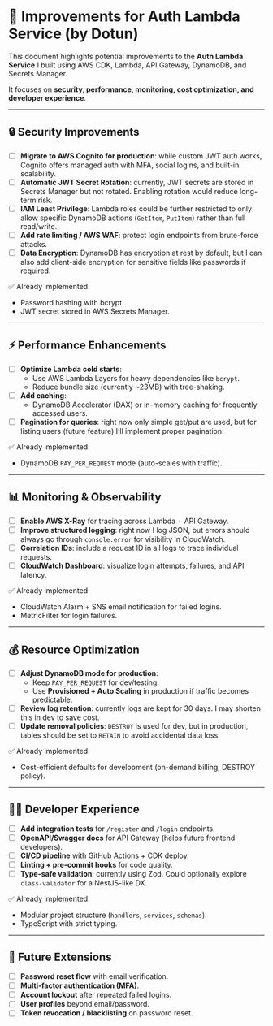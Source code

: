 # 🔧 Improvements for Auth Lambda Service (by Dotun)

This document highlights potential improvements to the **Auth Lambda Service** I built using AWS CDK, Lambda, API Gateway, DynamoDB, and Secrets Manager.

It focuses on **security, performance, monitoring, cost optimization, and developer experience**.

---

## 🔒 Security Improvements
- [ ] **Migrate to AWS Cognito for production**: while custom JWT auth works, Cognito offers managed auth with MFA, social logins, and built-in scalability.
- [ ] **Automatic JWT Secret Rotation**: currently, JWT secrets are stored in Secrets Manager but not rotated. Enabling rotation would reduce long-term risk.
- [ ] **IAM Least Privilege**: Lambda roles could be further restricted to only allow specific DynamoDB actions (`GetItem`, `PutItem`) rather than full read/write.
- [ ] **Add rate limiting / AWS WAF**: protect login endpoints from brute-force attacks.
- [ ] **Data Encryption**: DynamoDB has encryption at rest by default, but I can also add client-side encryption for sensitive fields like passwords if required.

✅ Already implemented:
- Password hashing with bcrypt.
- JWT secret stored in AWS Secrets Manager.

---

## ⚡ Performance Enhancements
- [ ] **Optimize Lambda cold starts**:
  - Use AWS Lambda Layers for heavy dependencies like `bcrypt`.
  - Reduce bundle size (currently ~23MB) with tree-shaking.
- [ ] **Add caching**:
  - DynamoDB Accelerator (DAX) or in-memory caching for frequently accessed users.
- [ ] **Pagination for queries**: right now only simple get/put are used, but for listing users (future feature) I’ll implement proper pagination.

✅ Already implemented:
- DynamoDB `PAY_PER_REQUEST` mode (auto-scales with traffic).

---

## 📊 Monitoring & Observability
- [ ] **Enable AWS X-Ray** for tracing across Lambda + API Gateway.
- [ ] **Improve structured logging**: right now I log JSON, but errors should always go through `console.error` for visibility in CloudWatch.
- [ ] **Correlation IDs**: include a request ID in all logs to trace individual requests.
- [ ] **CloudWatch Dashboard**: visualize login attempts, failures, and API latency.

✅ Already implemented:
- CloudWatch Alarm + SNS email notification for failed logins.
- MetricFilter for login failures.

---

## 💰 Resource Optimization
- [ ] **Adjust DynamoDB mode for production**:
  - Keep `PAY_PER_REQUEST` for dev/testing.
  - Use **Provisioned + Auto Scaling** in production if traffic becomes predictable.
- [ ] **Review log retention**: currently logs are kept for 30 days. I may shorten this in dev to save cost.
- [ ] **Update removal policies**: `DESTROY` is used for dev, but in production, tables should be set to `RETAIN` to avoid accidental data loss.

✅ Already implemented:
- Cost-efficient defaults for development (on-demand billing, DESTROY policy).

---

## 🧑‍💻 Developer Experience
- [ ] **Add integration tests** for `/register` and `/login` endpoints.
- [ ] **OpenAPI/Swagger docs** for API Gateway (helps future frontend developers).
- [ ] **CI/CD pipeline** with GitHub Actions + CDK deploy.
- [ ] **Linting + pre-commit hooks** for code quality.
- [ ] **Type-safe validation**: currently using Zod. Could optionally explore `class-validator` for a NestJS-like DX.

✅ Already implemented:
- Modular project structure (`handlers`, `services`, `schemas`).
- TypeScript with strict typing.

---

## 🚀 Future Extensions
- [ ] **Password reset flow** with email verification.
- [ ] **Multi-factor authentication (MFA)**.
- [ ] **Account lockout** after repeated failed logins.
- [ ] **User profiles** beyond email/password.
- [ ] **Token revocation / blacklisting** on password reset.
